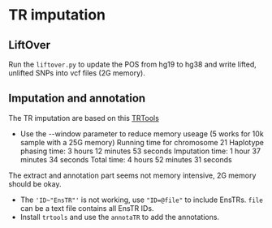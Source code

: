 # TR imputation
## LiftOver 
Run the `liftover.py` to update the POS from hg19 to hg38 and write lifted, unlifted SNPs into vcf files (2G memory).

## Imputation and annotation
The TR imputation are based on this [TRTools](https://github.com/gymrek-lab/TRTools/blob/tr-gwas-tutorial/doc/VIGNETTE-GWAS-TUTORIAL.rst)

* Use the --window parameter to reduce memory useage (5 works for 10k sample with a 25G memory)
Running time for chromosome 21
Haplotype phasing time:        3 hours 12 minutes 53 seconds
Imputation time:               1 hour 37 minutes 34 seconds
Total time:                    4 hours 52 minutes 31 seconds

The extract and annotation part seems not memory intensive, 2G memory should be okay.
* The `'ID~"EnsTR"'` is not working, use `"ID=@file"` to include EnsTRs. `file` can be a text file contains all EnsTR IDs.
* Install `trtools` and use the `annotaTR` to add the annotations.  
